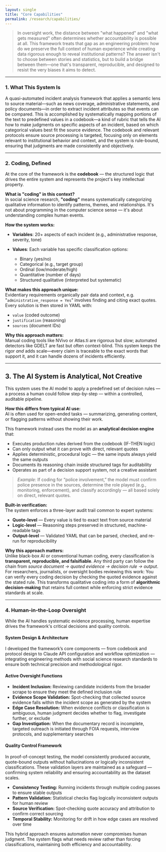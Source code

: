 ```yaml
---
layout: single
title: "Core Capabilities"
permalink: /research/capabilities/
---
```


> In oversight work, the distance between "what happened" and "what gets measured" often determines whether accountability is possible at all. This framework treats that gap as an engineering problem: how do we preserve the full context of human experience while creating data rigorous enough to reveal institutional patterns? The answer isn't to choose between stories and statistics, but to build a bridge between them—one that's transparent, reproducible, and designed to resist the very biases it aims to detect.

---

### 1. What This System Is
A quasi-automated incident analysis framework that applies a semantic lens to source material—such as news coverage, administrative statements, and policy documents—in order to extract incident attributes so that events can be compared. This is accomplished by systematically mapping portions of the text to predefined values in a codebook—a kind of rubric that tells the AI how to make judgments on specific aspects of an incident, based on which categorical values best fit the source evidence. The codebook and relevant protocols ensure source processing is targeted, focusing only on elements relevant to institutional behavior and context, and the system is rule-bound, ensuring that judgments are made consistently and objectively.

---

### 2. Coding, Defined

At the core of the framework is the **codebook** — the structured logic that drives the entire system and represents the project's key intellectual property.

**What is "coding" in this context?**  
In social science research, **"coding"** means systematically categorizing qualitative information to identify patterns, themes, and relationships. It's not about programming in the computer science sense — it's about understanding complex human events.

**How the system works:**

- **Variables**: 20+ aspects of each incident (e.g., administrative response, severity, tone)
- **Values**: Each variable has specific classification options:

  - Binary (yes/no)
  - Categorical (e.g., target group)
  - Ordinal (low/moderate/high)
  - Quantitative (number of days)
  - Structured qualitative (interpreted but systematic)

**What makes this approach unique:**  
Evidentiary requirements organically pair data and context, e.g. "`administrative_response = Yes`" involves finding and citing exact quotes. Every solution is then stored in YAML with:

  - `value` (coded outcome)
  - `justification` (reasoning)
  - `sources` (document IDs)

**Why this approach matters:**  
Manual coding tools like NVivo or Atlas.ti are rigorous but slow; automated detectors like GDELT are fast but often context-blind. This system keeps the rigor *and* adds scale—every claim is traceable to the exact words that support it, and it can handle dozens of incidents efficiently. 

---
   
## 3. The AI System is Analytical, Not Creative

This system uses the AI model to apply a predefined set of decision rules — a process a human could follow step-by-step — within a controlled, auditable pipeline.

**How this differs from typical AI use:**  
AI is often used for open-ended tasks — summarizing, generating content, or flagging patterns without showing their work.  

This framework instead uses the model as an **analytical decision engine** that:  

- Executes production rules derived from the codebook (IF-THEN logic)  
- Can only output what it can prove with direct, relevant quotes  
- Applies deterministic, procedural logic — the same inputs always yield the same outputs
- Documents its reasoning chain inside structured tags for auditability  
- Operates as part of a decision support system, not a creative assistant

> *Example:* If coding for “police involvement,” the model must confirm police presence in the sources, determine the role played (e.g., monitoring, enforcement), and classify accordingly — all based solely on direct, relevant quotes.  

**Built-in verification:**  
The system enforces a three-layer audit trail common to expert systems:  

- **Quote-level** — Every value is tied to exact text from source material  
- **Logic-level** — Reasoning steps preserved in structured, machine-readable tags  
- **Output-level** — Validated YAML that can be parsed, checked, and re-run for reproducibility  

**Why this approach matters:**  
Unlike black-box AI or conventional human coding, every classification is **transparent, reproducible, and falsifiable**. Any third party can follow the chain from *source document → quoted evidence → decision rule → output*. For researchers, journalists, or oversight bodies reviewing this work: You can verify every coding decision by checking the quoted evidence against the stated rule. This transforms qualitative coding into a form of **algorithmic decision-making** that retains full context while enforcing strict evidence standards at scale.

---


### 4. Human-in-the-Loop Oversight

While the AI handles systematic evidence processing, human expertise drives the framework's critical decisions and quality controls.

#### System Design & Architecture

I developed the framework’s core components — from codebook and protocol design to Claude API configuration and workflow optimization — integrating engineering methods with social science research standards to ensure both technical precision and methodological rigor.

#### Active Oversight Functions

- **Incident Inclusion:** Reviewing candidate incidents from the broader scrape to ensure they meet the defined inclusion rule  
- **Evidence Scope Validation:** Spot-checking that collected source evidence falls within the incident scope as generated by the system
- **Edge Case Resolution:** When evidence conflicts or classification is ambiguous, human judgment decides whether to flag, investigate further, or exclude  
- **Gap Investigation:** When the documentary record is incomplete, targeted outreach is initiated through FOIA requests, interview protocols, and supplementary searches  

#### Quality Control Framework

In proof-of-concept testing, the model consistently produced accurate, quote-bound outputs without hallucinations or logically inconsistent classifications. These validation layers are maintained as a safeguard — confirming system reliability and ensuring accountability as the dataset scales.

- **Consistency Testing:** Running incidents through multiple coding passes to ensure stable outputs  
- **Pattern Validation:** Statistical checks flag logically inconsistent outputs for human review  
- **Source Verification:** Spot-checking quote accuracy and attribution to confirm correct sourcing  
- **Temporal Stability:** Monitoring for drift in how edge cases are resolved over time  

This hybrid approach ensures automation never compromises human judgment. The system flags what needs review rather than forcing classifications, maintaining both efficiency and accountability.



